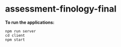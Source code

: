# assessment-finology-final

**To run the applications:**

```
npm run server
cd client
npm start
```
